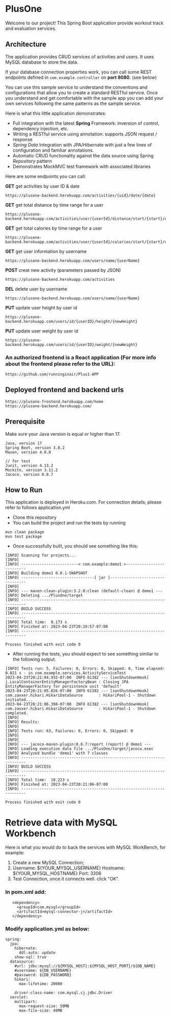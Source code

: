 # PlusOne 

Welcome to our project! This Spring Boot application provide workout track and evaluation services. 

## Architecture

The application provides CRUD services of activities and users. It uses MySQL database to store the data. 

If your database connection properties work, you can call some REST endpoints defined in ```com.example.controller``` on **port 8080**. (see below)

You can use this sample service to understand the conventions and configurations that allow you to create a standard RESTful service. Once you understand and get comfortable with the sample app you can add your own services following the same patterns as the sample service.

Here is what this little application demonstrates:

* Full integration with the latest **Spring** Framework: inversion of control, dependency injection, etc.
* Writing a RESTful service using annotation: supports JSON request / response
* *Spring Data* Integration with JPA/Hibernate with just a few lines of configuration and familiar annotations.
* Automatic CRUD functionality against the data source using Spring *Repository* pattern
* Demonstrates MockMVC test framework with associated libraries

Here are some endpoints you can call:

**GET** get activities by user ID & date
```agsl
https://plusone-backend.herokuapp.com/activities/{uid}/date/{date}
```

**GET** get total distance by time range for a user
```agsl
https://plusone-backend.herokuapp.com/activities/user/{userId}/distance/start/{start}/end/{end}
```

**GET** get total calories by time range for a user
```agsl
https://plusone-backend.herokuapp.com/activities/user/{userId}/calories/start/{start}/end/{end}
```

**GET** get user information by username
```agsl
https://plusone-backend.herokuapp.com/users/name/{userName}
```

**POST** creat new activity (parameters passed by JSON)
```agsl
https://plusone-backend.herokuapp.com/activities
```

**DEL** delete user by username
```agsl
https://plusone-backend.herokuapp.com/users/name/{userName}
```

**PUT** update user height by user id
```agsl
https://plusone-backend.herokuapp.com/users/id/{userID}/height/{newHeight}
```

**PUT** update user weight by user id
```agsl
https://plusone-backend.herokuapp.com/users/id/{userID}/weight/{newWeight}
```

### An authorized frontend is a React application (For more info about the frontend please refer to the URL):
```
https://github.com/runninginair/Plus1-APP
```


## Deployed frontend and backend urls
```
https://plusone-frontend.herokuapp.com/home
https://plusone-backend.herokuapp.com/
```

## Prerequisite
Make sure your Java version is equal or higher than 17.
```agsl
Java, version 17
Spring Boot, version 3.0.2
Maven, version 4.0.0

// for test
Junit, version 4.13.2
Mockito, version 3.11.2
Jacoco, version 0.8.7
```


## How to Run

This application is deployed in Heroku.com.
For connection details, please refer to follows application.yml

* Clone this repository
* You can build the project and run the tests by running 
```
mvn clean package
mvn test package
```


* Once successfully built, you should see something like this:
```agsl
[INFO] Scanning for projects...
[INFO] 
[INFO] -------------------------< com.example:demo1 >--------------------------
[INFO] Building demo1 0.0.1-SNAPSHOT
[INFO] --------------------------------[ jar ]---------------------------------
[INFO] 
[INFO] --- maven-clean-plugin:3.2.0:clean (default-clean) @ demo1 ---
[INFO] Deleting .../PlusOne/target
[INFO] ------------------------------------------------------------------------
[INFO] BUILD SUCCESS
[INFO] ------------------------------------------------------------------------
[INFO] Total time:  0.173 s
[INFO] Finished at: 2023-04-23T20:19:57-07:00
[INFO] ------------------------------------------------------------------------

Process finished with exit code 0

```

* After running the tests, you should expect to see something similar to the following output.
```
[INFO] Tests run: 5, Failures: 0, Errors: 0, Skipped: 0, Time elapsed: 0.021 s - in com.example.services.ActivityServiceTest
2023-04-23T20:21:04.932-07:00  INFO 61382 --- [ionShutdownHook] j.LocalContainerEntityManagerFactoryBean : Closing JPA EntityManagerFactory for persistence unit 'default'
2023-04-23T20:21:05.026-07:00  INFO 61382 --- [ionShutdownHook] com.zaxxer.hikari.HikariDataSource       : HikariPool-1 - Shutdown initiated...
2023-04-23T20:21:06.398-07:00  INFO 61382 --- [ionShutdownHook] com.zaxxer.hikari.HikariDataSource       : HikariPool-1 - Shutdown completed.
[INFO] 
[INFO] Results:
[INFO] 
[INFO] Tests run: 63, Failures: 0, Errors: 0, Skipped: 0
[INFO] 
[INFO] 
[INFO] --- jacoco-maven-plugin:0.8.7:report (report) @ demo1 ---
[INFO] Loading execution data file .../PlusOne/target/jacoco.exec
[INFO] Analyzed bundle 'demo1' with 7 classes
[INFO] ------------------------------------------------------------------------
[INFO] BUILD SUCCESS
[INFO] ------------------------------------------------------------------------
[INFO] Total time:  10.223 s
[INFO] Finished at: 2023-04-23T20:21:06-07:00
[INFO] ------------------------------------------------------------------------

Process finished with exit code 0

```


# Retrieve data with MySQL Workbench

Here is what you would do to back the services with MySQL WorkBench, for example:

1. Create a new MySQL Connection;
2. Username: ${YOUR_MYSQL_USERNAME}     Hostname: ${YOUR_MYSQL_HOSTNAME}    Port: 3306   
3. Test Connection, once it connects well. click "OK".

### In pom.xml add:

```
   <dependency>
     <groupId>com.mysql</groupId>
     <artifactId>mysql-connector-j</artifactId>
   </dependency>
```

### Modify application.yml as below:

```
spring:
  jpa:
    hibernate:
      ddl-auto: update
    show-sql: true
  datasource:
    #url: jdbc:mysql://${MYSQL_HOST}:${MYSQL_HOST_PORT}/${DB_NAME}
    #username: ${DB_USERNAME}
    #password: ${DB_PASSWORD}
    hikari:
      max-lifetime: 20000

    driver-class-name: com.mysql.cj.jdbc.Driver
  servlet:
    multipart:
      max-request-size: 50MB
      max-file-size: 40MB
```



